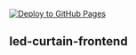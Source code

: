 [![Deploy to GitHub Pages](https://github.com/nrysk/led-curtain-frontend/actions/workflows/deploy.yml/badge.svg)](https://github.com/nrysk/led-curtain-frontend/actions/workflows/deploy.yml)

## led-curtain-frontend
